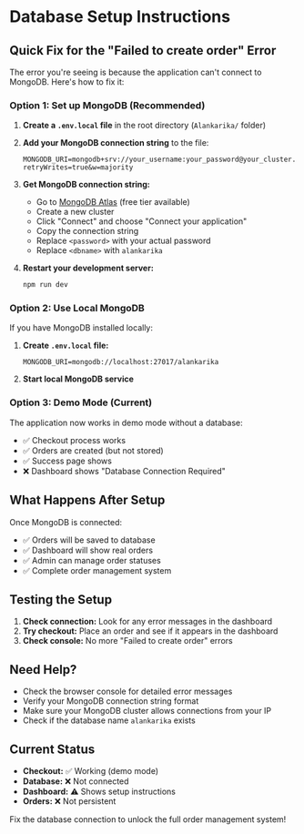 # Database Setup Instructions

## Quick Fix for the "Failed to create order" Error

The error you're seeing is because the application can't connect to MongoDB. Here's how to fix it:

### Option 1: Set up MongoDB (Recommended)

1. **Create a `.env.local` file** in the root directory (`Alankarika/` folder)

2. **Add your MongoDB connection string** to the file:

   ```env
   MONGODB_URI=mongodb+srv://your_username:your_password@your_cluster.mongodb.net/alankarika?retryWrites=true&w=majority
   ```

3. **Get MongoDB connection string:**

   - Go to [MongoDB Atlas](https://www.mongodb.com/atlas) (free tier available)
   - Create a new cluster
   - Click "Connect" and choose "Connect your application"
   - Copy the connection string
   - Replace `<password>` with your actual password
   - Replace `<dbname>` with `alankarika`

4. **Restart your development server:**
   ```bash
   npm run dev
   ```

### Option 2: Use Local MongoDB

If you have MongoDB installed locally:

1. **Create `.env.local` file:**

   ```env
   MONGODB_URI=mongodb://localhost:27017/alankarika
   ```

2. **Start local MongoDB service**

### Option 3: Demo Mode (Current)

The application now works in demo mode without a database:

- ✅ Checkout process works
- ✅ Orders are created (but not stored)
- ✅ Success page shows
- ❌ Dashboard shows "Database Connection Required"

## What Happens After Setup

Once MongoDB is connected:

- ✅ Orders will be saved to database
- ✅ Dashboard will show real orders
- ✅ Admin can manage order statuses
- ✅ Complete order management system

## Testing the Setup

1. **Check connection:** Look for any error messages in the dashboard
2. **Try checkout:** Place an order and see if it appears in the dashboard
3. **Check console:** No more "Failed to create order" errors

## Need Help?

- Check the browser console for detailed error messages
- Verify your MongoDB connection string format
- Make sure your MongoDB cluster allows connections from your IP
- Check if the database name `alankarika` exists

## Current Status

- **Checkout:** ✅ Working (demo mode)
- **Database:** ❌ Not connected
- **Dashboard:** ⚠️ Shows setup instructions
- **Orders:** ❌ Not persistent

Fix the database connection to unlock the full order management system!
